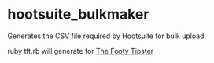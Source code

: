 # hootsuite_bulkmaker

Generates the CSV file required by Hootsuite for bulk upload.

ruby tft.rb will generate for [The Footy Tipster](https://thefootytipster.com)
